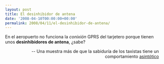 ```yaml
---
layout: post
title: El desinhibidor de antena
date: '2008-04-10T00:00:00+00:00'
permalink: 2008/04/11/el-desinhibidor-de-antena/
---
```

<p class="frase">En el aeropuerto no funciona la <em>conixión</em> GPRS del tarjetero porque tienen unos <strong>desinhibidores de antena</strong>, ¿sabe?</p><p align="right">-- Una muestra más de que la sabiduría de los taxistas tiene un comportamiento <a href="http://es.wikipedia.org/wiki/As%C3%ADntota">asintótico</a></p>
